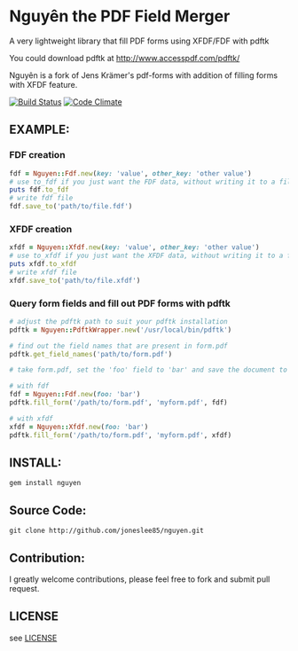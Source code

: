 # Nguyên the PDF Field Merger 

A very lightweight library that fill PDF forms using XFDF/FDF with pdftk

You could download pdftk at http://www.accesspdf.com/pdftk/

Nguyên is a fork of Jens Krämer's pdf-forms with addition of filling forms with XFDF feature.

[![Build Status](https://secure.travis-ci.org/joneslee85/nguyen.png)](http://travis-ci.org/joneslee85/nguyen)
[![Code Climate](https://codeclimate.com/badge.png)](https://codeclimate.com/github/joneslee85/nguyen)

## EXAMPLE:

### FDF creation

```ruby
fdf = Nguyen::Fdf.new(key: 'value', other_key: 'other value')
# use to_fdf if you just want the FDF data, without writing it to a file
puts fdf.to_fdf
# write fdf file
fdf.save_to('path/to/file.fdf')
```

### XFDF creation

```ruby
xfdf = Nguyen::Xfdf.new(key: 'value', other_key: 'other value')
# use to_xfdf if you just want the XFDF data, without writing it to a file
puts xfdf.to_xfdf
# write xfdf file
xfdf.save_to('path/to/file.xfdf')
```

### Query form fields and fill out PDF forms with pdftk

```ruby
# adjust the pdftk path to suit your pdftk installation
pdftk = Nguyen::PdftkWrapper.new('/usr/local/bin/pdftk')

# find out the field names that are present in form.pdf
pdftk.get_field_names('path/to/form.pdf')

# take form.pdf, set the 'foo' field to 'bar' and save the document to myform.pdf

# with fdf
fdf = Nguyen::Fdf.new(foo: 'bar')
pdftk.fill_form('/path/to/form.pdf', 'myform.pdf', fdf)

# with xfdf
xfdf = Nguyen::Xfdf.new(foo: 'bar')
pdftk.fill_form('/path/to/form.pdf', 'myform.pdf', xfdf)
```

## INSTALL:

    gem install nguyen

## Source Code:

    git clone http://github.com/joneslee85/nguyen.git

## Contribution:

I greatly welcome contributions, please feel free to fork and submit pull request.

## LICENSE

see [LICENSE](LICENSE)
